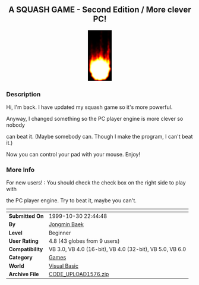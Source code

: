 ﻿<div align="center">

## A SQUASH GAME \- Second Edition / More clever PC\!

<img src="flame.gif">
</div>

### Description

Hi, I'm back. I have updated my squash game so it's more powerful.

Anyway, I changed something so the PC player engine is more clever so nobody

can beat it. (Maybe somebody can. Though I make the program, I can't beat it.)

Now you can control your pad with your mouse. Enjoy!
 
### More Info
 
For new users! : You should check the check box on the right side to play with

the PC player engine. Try to beat it, maybe you can't.


<span>             |<span>
---                |---
**Submitted On**   |1999-10-30 22:44:48
**By**             |[Jongmin Baek](https://github.com/Planet-Source-Code/PSCIndex/blob/master/ByAuthor/jongmin-baek.md)
**Level**          |Beginner
**User Rating**    |4.8 (43 globes from 9 users)
**Compatibility**  |VB 3\.0, VB 4\.0 \(16\-bit\), VB 4\.0 \(32\-bit\), VB 5\.0, VB 6\.0
**Category**       |[Games](https://github.com/Planet-Source-Code/PSCIndex/blob/master/ByCategory/games__1-38.md)
**World**          |[Visual Basic](https://github.com/Planet-Source-Code/PSCIndex/blob/master/ByWorld/visual-basic.md)
**Archive File**   |[CODE\_UPLOAD1576\.zip](https://github.com/Planet-Source-Code/jongmin-baek-a-squash-game-second-edition-more-clever-pc__1-4265/archive/master.zip)








